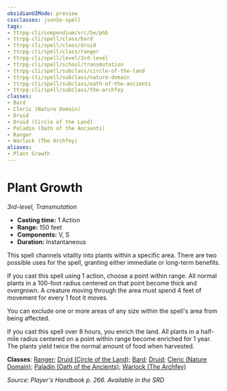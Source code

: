 ```yaml
---
obsidianUIMode: preview
cssclasses: json5e-spell
tags:
- ttrpg-cli/compendium/src/5e/phb
- ttrpg-cli/spell/class/bard
- ttrpg-cli/spell/class/druid
- ttrpg-cli/spell/class/ranger
- ttrpg-cli/spell/level/3rd-level
- ttrpg-cli/spell/school/transmutation
- ttrpg-cli/spell/subclass/circle-of-the-land
- ttrpg-cli/spell/subclass/nature-domain
- ttrpg-cli/spell/subclass/oath-of-the-ancients
- ttrpg-cli/spell/subclass/the-archfey
classes:
- Bard
- Cleric (Nature Domain)
- Druid
- Druid (Circle of the Land)
- Paladin (Oath of the Ancients)
- Ranger
- Warlock (The Archfey)
aliases:
- Plant Growth
---
```

# Plant Growth
*3rd-level, Transmutation*  


- **Casting time:** 1 Action
- **Range:** 150 feet
- **Components:** V, S
- **Duration:** Instantaneous

This spell channels vitality into plants within a specific area. There are two possible uses for the spell, granting either immediate or long-term benefits.

If you cast this spell using 1 action, choose a point within range. All normal plants in a 100-foot radius centered on that point become thick and overgrown. A creature moving through the area must spend 4 feet of movement for every 1 foot it moves.

You can exclude one or more areas of any size within the spell's area from being affected.

If you cast this spell over 8 hours, you enrich the land. All plants in a half-mile radius centered on a point within range become enriched for 1 year. The plants yield twice the normal amount of food when harvested.

**Classes**: [Ranger](/CLI/lists/list-spells-classes-ranger.md); [Druid (Circle of the Land)](/CLI/lists/list-spells-classes-druid-circle-of-the-land.md); [Bard](/CLI/lists/list-spells-classes-bard.md); [Druid](/CLI/lists/list-spells-classes-druid.md); [Cleric (Nature Domain)](/CLI/lists/list-spells-classes-cleric-nature-domain.md); [Paladin (Oath of the Ancients)](/CLI/lists/list-spells-classes-paladin-oath-of-the-ancients.md); [Warlock (The Archfey)](/CLI/lists/list-spells-classes-warlock-the-archfey.md)

*Source: Player's Handbook p. 266. Available in the <span title='Systems Reference Document (5.1)'>SRD</span>*